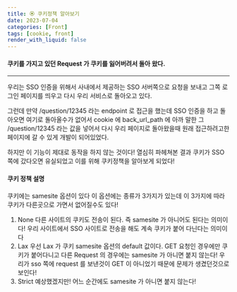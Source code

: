 ```yaml
---
title: 🏵 쿠키정책 알아보기
date: 2023-07-04
categories: [Front]
tags: [cookie, front]
render_with_liquid: false
---
```

#### 쿠키를 가지고 있던 Request 가 쿠키를 잃어버려서 돌아 왔다.
---
우리는 SSO 인증을 위해서 사내에서 제공하는 SSO 서버쪽으로 요청을 보내고 그쪽 로그인 페이지를 띄우고 다시 우리 서비스로 돌아오고 있다.

그런데 만약 /question/12345 라는 endpoint 로 접근을 했는데 SSO 인증을 하고 돌아오면 여기로 돌아올수가 없어서 cookie 에 back_url_path 에 아까 말한 그 /question/12345 라는 값을 넣어서 다시 우리 페이지로 돌아왔을때 원래 접근하려고한 페이지에 갈 수 있게 개발이 되어있었다.

하지만 이 기능이 제대로 동작을 하지 않는 것이다! 열심히 파헤쳐본 결과 쿠키가 SSO 쪽에 갔다오면 유실되었고 이를 위해 쿠키정책을 알아보게 되었다!

#### 쿠키 정책 설명
쿠키에는 samesite 옵션이 있다 이 옵션에는 종류가 3가지가 있는데 이 3가지에 따라 쿠키가 다른곳으로 가면서 없어질수도 있다!

1. None
다른 사이트의 쿠키도 전송이 된다. 즉 samesite 가 아니어도 된다는 의미이다! 우리 사이트에서 SSO 사이트로 전송을 해도 계속 쿠키가 붙어 다닌다는 의미이다
2. Lax
우선 Lax 가 쿠키 samesite 옵션의 default 값이다. GET 요청인 경우에만 쿠키가 붙어다니고 다른 Request 의 경우에는 samesite 가 아니면 붙지 않는다! 우리가 sso 쪽에 request 를 보낸것이 GET 이 아니었기 때문에 문제가 생겼던것으로 보인다!
3. Strict
예상했겠지만! 어느 순간에도 samesite 가 아니면 붙지 않는다!

